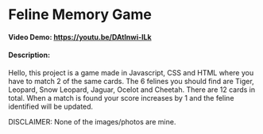 # Feline Memory Game
#### Video Demo:  <URL HERE> https://youtu.be/DAtlnwi-lLk
#### Description:
Hello, this project is a game made in Javascript, CSS and HTML where you have to match 2 of the same cards. The 6 felines you should find are Tiger, Leopard, Snow Leopard, Jaguar, Ocelot and Cheetah. There are 12 cards in total. When a match is found your score increases by 1 and the feline identified will be updated. 

DISCLAIMER: None of the images/photos are mine.